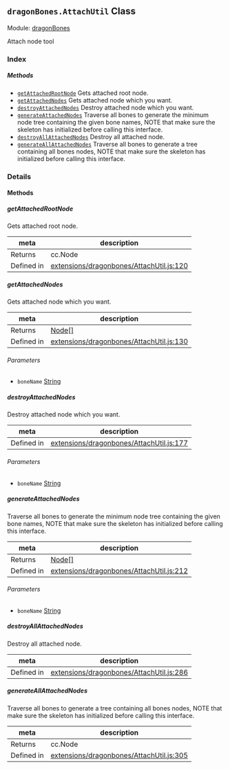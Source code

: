 ## `dragonBones.AttachUtil` Class



Module: [dragonBones](../modules/dragonBones.md)


Attach node tool



### Index



##### Methods

  - [`getAttachedRootNode`](#getattachedrootnode) Gets attached root node.
  - [`getAttachedNodes`](#getattachednodes) Gets attached node which you want.
  - [`destroyAttachedNodes`](#destroyattachednodes) Destroy attached node which you want.
  - [`generateAttachedNodes`](#generateattachednodes) Traverse all bones to generate the minimum node tree containing the given bone names, NOTE that make sure the skeleton has initialized before calling this interface.
  - [`destroyAllAttachedNodes`](#destroyallattachednodes) Destroy all attached node.
  - [`generateAllAttachedNodes`](#generateallattachednodes) Traverse all bones to generate a tree containing all bones nodes, NOTE that make sure the skeleton has initialized before calling this interface.



### Details




<!-- Method Block -->
#### Methods


##### getAttachedRootNode

Gets attached root node.

| meta | description |
|------|-------------|
| Returns | cc.Node 
| Defined in | [extensions/dragonbones/AttachUtil.js:120](https://github.com/cocos-creator/engine/blob/246760b55cfc698ac5f3450a1794d9d0554a0600/extensions/dragonbones/AttachUtil.js#L120) |



##### getAttachedNodes

Gets attached node which you want.

| meta | description |
|------|-------------|
| Returns | <a href="../classes/Node.html" class="crosslink">Node[]</a> 
| Defined in | [extensions/dragonbones/AttachUtil.js:130](https://github.com/cocos-creator/engine/blob/246760b55cfc698ac5f3450a1794d9d0554a0600/extensions/dragonbones/AttachUtil.js#L130) |

###### Parameters
- `boneName` <a href="https://developer.mozilla.org/en/JavaScript/Reference/Global_Objects/String" class="crosslink external" target="_blank">String</a> 


##### destroyAttachedNodes

Destroy attached node which you want.

| meta | description |
|------|-------------|
| Defined in | [extensions/dragonbones/AttachUtil.js:177](https://github.com/cocos-creator/engine/blob/246760b55cfc698ac5f3450a1794d9d0554a0600/extensions/dragonbones/AttachUtil.js#L177) |

###### Parameters
- `boneName` <a href="https://developer.mozilla.org/en/JavaScript/Reference/Global_Objects/String" class="crosslink external" target="_blank">String</a> 


##### generateAttachedNodes

Traverse all bones to generate the minimum node tree containing the given bone names, NOTE that make sure the skeleton has initialized before calling this interface.

| meta | description |
|------|-------------|
| Returns | <a href="../classes/Node.html" class="crosslink">Node[]</a> 
| Defined in | [extensions/dragonbones/AttachUtil.js:212](https://github.com/cocos-creator/engine/blob/246760b55cfc698ac5f3450a1794d9d0554a0600/extensions/dragonbones/AttachUtil.js#L212) |

###### Parameters
- `boneName` <a href="https://developer.mozilla.org/en/JavaScript/Reference/Global_Objects/String" class="crosslink external" target="_blank">String</a> 


##### destroyAllAttachedNodes

Destroy all attached node.

| meta | description |
|------|-------------|
| Defined in | [extensions/dragonbones/AttachUtil.js:286](https://github.com/cocos-creator/engine/blob/246760b55cfc698ac5f3450a1794d9d0554a0600/extensions/dragonbones/AttachUtil.js#L286) |



##### generateAllAttachedNodes

Traverse all bones to generate a tree containing all bones nodes, NOTE that make sure the skeleton has initialized before calling this interface.

| meta | description |
|------|-------------|
| Returns | cc.Node 
| Defined in | [extensions/dragonbones/AttachUtil.js:305](https://github.com/cocos-creator/engine/blob/246760b55cfc698ac5f3450a1794d9d0554a0600/extensions/dragonbones/AttachUtil.js#L305) |




